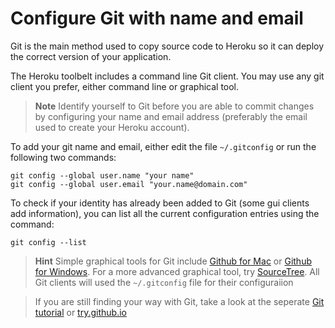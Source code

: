 # Configure Git with name and email

  Git is the main method used to copy source code to Heroku so it can deploy the correct version of your application.  

  The Heroku toolbelt includes a command line Git client.  You may use any git client you prefer, either command line or graphical tool.

> **Note** Identify yourself to Git before you are able to commit changes by configuring your name and email address (preferably the email used to create your Heroku account).

  To add your git name and email, either edit the file `~/.gitconfig` or run the following two commands:

    git config --global user.name "your name"
    git config --global user.email "your.name@domain.com"

  To check if your identity has already been added to Git (some gui clients add information), you can list all the current configuration entries using the command:

    git config --list

> **Hint** Simple graphical tools for Git include [Github for Mac](https://mac.github.com/) or [Github for Windows](https://windows.github.com/).  For a more advanced graphical tool, try [SourceTree](https://windows.github.com/).  All Git clients will used the `~/.gitconfig` file for their configuraiion

> If you are still finding your way with Git, take a look at the seperate [Git tutorial](http://jr0cket.co.uk/git-workshop/) or [try.github.io](http://try.github.io)
  
